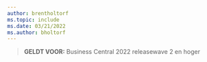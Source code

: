```yaml
---
author: brentholtorf
ms.topic: include
ms.date: 03/21/2022
ms.author: bholtorf
---
```

> **GELDT VOOR:** Business Central 2022 releasewave 2 en hoger